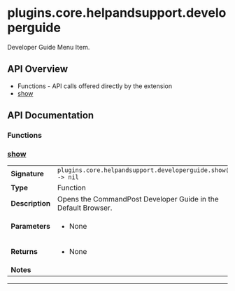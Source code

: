 # plugins.core.helpandsupport.developerguide

Developer Guide Menu Item.

## API Overview
* Functions - API calls offered directly by the extension
 * [show](#show)

## API Documentation

### Functions


### [show](#show)

|                                             |                                                                                     |
| --------------------------------------------|-------------------------------------------------------------------------------------|
| **Signature**                               | `plugins.core.helpandsupport.developerguide.show() -> nil`                                                                    |
| **Type**                                    | Function                                                                     |
| **Description**                             | Opens the CommandPost Developer Guide in the Default Browser.                                                                     |
| **Parameters**                              | <ul><li>None</li></ul> |
| **Returns**                                 | <ul><li>None</li></ul>          |
| **Notes**                                   | <ul></ul>                |

---
